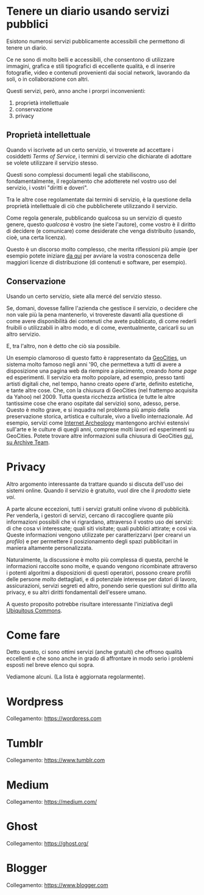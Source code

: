 # Tenere un diario usando servizi pubblici

Esistono numerosi servizi pubblicamente accessibili che permettono di tenere un diario.

Ce ne sono di molto belli e accessibili, che consentono di utilizzare immagini, grafica e stili tipografici di eccellente qualità, e di inserire fotografie, video e contenuti provenienti dai social network, lavorando da soli, o in collaborazione con altri.

Questi servizi, però, anno anche i prorpri inconvenienti:

1. proprietà intellettuale
2. conservazione
3. privacy

## Proprietà intellettuale

Quando vi iscrivete ad un certo servizio, vi troverete ad accettare i cosiddetti *Terms of Service*, i termini di servizio che dichiarate di adottare se volete utilizzare il servizio stesso.

Questi sono complessi documenti legali che stabiliscono, fondamentalmente, il regolamento che adotterete nel vostro uso del servizio, i vostri "diritti e doveri".

Tra le altre cose regolamentate dai termini di servizio, è la questione della proprietà intellettuale di ciò che pubblicherete utilizzando il servizio.

Come regola generale, pubblicando qualcosa su un servizio di questo genere, questo *qualcosa* è vostro (ne siete l'autore), come vostro è il diritto di decidere (e comunicare) come desiderate che venga distribuito (usando, cioè, una certa licenza).

Questo è un discorso molto complesso, che merita riflessioni più ampie (per esempio potete iniziare [da qui](https://it.wikipedia.org/wiki/Licenza_(informatica)) per avviare la vostra conoscenza delle maggiori licenze di distribuzione (di contenuti e software, per esempio).

## Conservazione

Usando un certo servizio, siete alla mercé del servizio stesso.

Se, domani, dovesse fallire l'azienda che gestisce il servizio, o decidere che non vale più la pena mantenerlo, vi trovereste davanti alla questione di come avere disponibilità dei contenuti che avete pubblicato, di come rederli fruibili o utilizzabili in altro modo, e di come, eventualmente, caricarli su un altro servizio.

E, tra l'altro, non è detto che ciò sia possibile.

Un esempio clamoroso di questo fatto è rappresentato da [GeoCities](https://en.wikipedia.org/wiki/Yahoo!_GeoCities), un sistema molto famoso negli anni '90, che permetteva a tutti di avere a disposizione una pagina web da riempire a piacimento, creando *home page* ed esperimenti. Il servizio era molto popolare, ad esempio, presso tanti artisti digitali che, nel tempo, hanno creato opere d'arte, definito estetiche, e tante altre cose. Che, con la chiusura di GeoCities (nel frattempo acquisita da Yahoo) nel 2009. Tutta questa ricchezza artistica (e tutte le altre tantissime cose che erano ospitate dal servizio) sono, adesso, perse. Questo è molto grave, e si inquadra nel problema più ampio della preservazione storica, artistica e culturale, vivo a livello internazionale. Ad esempio, servizi come [Internet Archeology](http://internetarchaeology.org/) mantengono archivi estensivi sull'arte e le culture di quegli anni, comprese molti lavori ed esperimenti su GeoCities. Potete trovare altre informazioni sulla chiusura di GeoCities [qui, su Archive Team](http://archiveteam.org/index.php?title=GeoCities).

# Privacy

Altro argomento interessante da trattare quando si discuta dell'uso dei sistemi online. Quando il servizio è gratuito, vuol dire che il *prodotto* siete *voi*.

A parte alcune eccezioni, tutti i servizi gratuiti online vivono di pubblicità. Per venderla, i gestori di servizi, cercano di raccogliere quante più informazioni possibili che vi rigrardano, attraverso il vostro uso dei servizi: di che cosa vi interessate; quali siti visitate; quali pubblici attirate; e così via. Queste informazioni vengono utilizzate per caratterizzarvi (per crearvi un *profilo*) e per permettere il posizionamento degli spazi pubblicitari in maniera altamente personalizzata.

Naturalmente, la discussione è molto più complessa di questa, perché le informazioni raccolte sono molte, e quando vengono ricombinate attraverso i potenti algoritmi a disposizioni di questi operatori, possono creare profili delle persone _molto_ dettagliati, e di potenziale interesse per datori di lavoro, assicurazioni, servizi segreti ed altro, ponendo serie questioni sul diritto alla privacy, e su altri diritti fondamentali dell'essere umano.

A questo proposito potrebbe risultare interessante l'iniziativa degli [Ubiquitous Commons](http://www.ubiquitouscommons.org/).

# Come fare

Detto questo, ci sono ottimi servizi (anche gratuiti) che offrono qualità eccellenti e che sono anche in grado di affrontare in modo serio i problemi esposti nel breve elenco qui sopra.

Vediamone alcuni. (La lista è aggiornata regolarmente).

# Wordpress
Collegamento: https://wordpress.com

# Tumblr
Collegamento: https://www.tumblr.com

# Medium
Collegamento: https://medium.com/

# Ghost
Collegamento: https://ghost.org/

# Blogger
Collegamento: https://www.blogger.com

